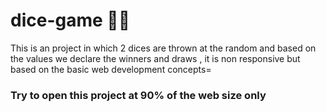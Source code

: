 # dice-game 🎲🎲
This is an project in which 2 dices are thrown at the random and based on the values we declare the winners and draws  , it is non responsive but based on the basic web development concepts=

### Try to open this project at 90% of the web size only
